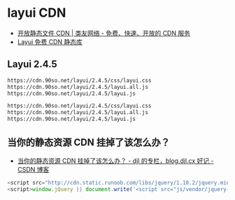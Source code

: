 # layui CDN

- [开放静态文件 CDN | 类友网络 - 免费、快速、开放的 CDN 服务](https://cdn.90so.net/#layui)
- [Layui 免费 CDN 静态库](https://layui.hcwl520.com.cn/#layui-news)

## Layui 2.4.5

```html
https://cdn.90so.net/layui/2.4.5/css/layui.css
https://cdn.90so.net/layui/2.4.5/layui.all.js
https://cdn.90so.net/layui/2.4.5/layui.js
```

```html
https://cdn.90so.net/layui/2.4.5/css/layui.css
https://cdn.90so.net/layui/2.4.5/layui.all.js
https://cdn.90so.net/layui/2.4.5/layui.js
```

## 当你的静态资源 CDN 挂掉了该怎么办？

- [当你的静态资源 CDN 挂掉了该怎么办？ - djl 的专栏，blog.djl.cx 好记 - CSDN 博客](https://blog.csdn.net/u010071211/article/details/80899170)

```js
<script src="http://cdn.static.runoob.com/libs/jquery/1.10.2/jquery.min.js"></script>
<script>window.jQuery || document.write('<script src="js/vendor/jquery-1.10.2.min.js"><\/script>')</script>
```
